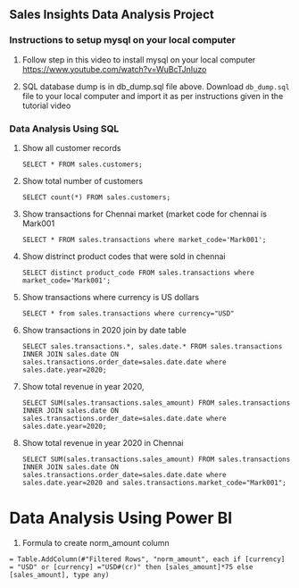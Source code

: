 ## Sales Insights Data Analysis Project

### Instructions to setup mysql on your local computer

1. Follow step in this video to install mysql on your local computer
https://www.youtube.com/watch?v=WuBcTJnIuzo

1. SQL database dump is in db_dump.sql file above. Download `db_dump.sql` file to your local computer and import it as per instructions given in the tutorial video

### Data Analysis Using SQL

1. Show all customer records

    `SELECT * FROM sales.customers;`

1. Show total number of customers

    `SELECT count(*) FROM sales.customers;`

1. Show transactions for Chennai market (market code for chennai is Mark001

    `SELECT * FROM sales.transactions where market_code='Mark001';`

1. Show distrinct product codes that were sold in chennai

    `SELECT distinct product_code FROM sales.transactions where market_code='Mark001';`

1. Show transactions where currency is US dollars

    `SELECT * from sales.transactions where currency="USD"`

1. Show transactions in 2020 join by date table

    `SELECT sales.transactions.*, sales.date.* FROM sales.transactions INNER JOIN sales.date ON sales.transactions.order_date=sales.date.date where sales.date.year=2020;`

1. Show total revenue in year 2020,

    `SELECT SUM(sales.transactions.sales_amount) FROM sales.transactions INNER JOIN sales.date ON sales.transactions.order_date=sales.date.date where sales.date.year=2020;`

1. Show total revenue in year 2020 in Chennai

    `SELECT SUM(sales.transactions.sales_amount) FROM sales.transactions INNER JOIN sales.date ON sales.transactions.order_date=sales.date.date where sales.date.year=2020
and sales.transactions.market_code="Mark001";`


Data Analysis Using Power BI
============================

1. Formula to create norm_amount column

`= Table.AddColumn(#"Filtered Rows", "norm_amount", each if [currency] = "USD" or [currency] ="USD#(cr)" then [sales_amount]*75 else [sales_amount], type any)`




